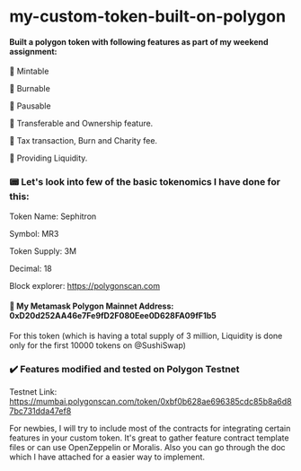 # my-custom-token-built-on-polygon

#### Built a polygon token with following features as part of my weekend assignment: 

🔺 Mintable

🔺 Burnable 

🔺 Pausable

🔺 Transferable and Ownership feature.

🔺 Tax transaction, Burn and Charity fee.

🔺 Providing Liquidity. 



### 📟 Let's look into few of the basic tokenomics I have done for this:

Token Name: Sephitron

Symbol: MR3

Token Supply: 3M

Decimal: 18

Block explorer: https://polygonscan.com

#### 🦊 My Metamask Polygon Mainnet Address: 0xD20d252AA46e7Fe9fD2F080Eee0D628FA09fF1b5

For this token (which is having a total supply of 3 million, Liquidity is done only for the first 10000 tokens on @SushiSwap)
  


### ✔️ Features modified and tested on Polygon Testnet 

Testnet Link: https://mumbai.polygonscan.com/token/0xbf0b628ae696385cdc85b8a6d87bc731dda47ef8



For newbies, I will try to include most of the contracts for integrating certain features in your custom token. It's great to gather feature contract template files or can use OpenZeppelin or Moralis. Also you can go through the doc which I have attached for a easier way to implement. 
